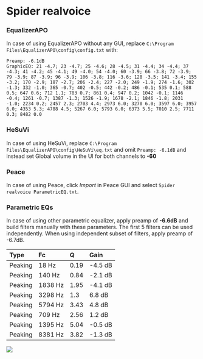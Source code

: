 # Spider realvoice

### EqualizerAPO
In case of using EqualizerAPO without any GUI, replace `C:\Program Files\EqualizerAPO\config\config.txt`
with:
```
Preamp: -6.1dB
GraphicEQ: 21 -4.7; 23 -4.7; 25 -4.6; 28 -4.5; 31 -4.4; 34 -4.4; 37 -4.3; 41 -4.2; 45 -4.1; 49 -4.0; 54 -4.0; 60 -3.9; 66 -3.8; 72 -3.9; 79 -3.9; 87 -3.9; 96 -3.9; 106 -3.8; 116 -3.6; 128 -3.5; 141 -3.4; 155 -3.2; 170 -2.9; 187 -2.7; 206 -2.4; 227 -2.0; 249 -1.9; 274 -1.6; 302 -1.3; 332 -1.0; 365 -0.7; 402 -0.5; 442 -0.2; 486 -0.1; 535 0.1; 588 0.5; 647 0.6; 712 1.1; 783 0.7; 861 0.4; 947 0.2; 1042 -0.1; 1146 -0.4; 1261 -0.7; 1387 -1.3; 1526 -1.9; 1678 -2.1; 1846 -1.8; 2031 -1.0; 2234 0.2; 2457 2.3; 2703 4.4; 2973 6.0; 3270 6.0; 3597 6.0; 3957 6.0; 4353 5.3; 4788 4.5; 5267 6.0; 5793 6.0; 6373 5.5; 7010 2.5; 7711 0.3; 8482 0.0
```

### HeSuVi
In case of using HeSuVi, replace `C:\Program Files\EqualizerAPO\config\HeSuVi\eq.txt` and omit `Preamp:
-6.1dB` and instead set Global volume in the UI for both channels to **-60**

### Peace
In case of using Peace, click *Import* in Peace GUI and select `Spider realvoice ParametricEQ.txt`.

### Parametric EQs
In case of using other parametric equalizer, apply preamp of **-6.6dB** and build filters manually
with these parameters. The first 5 filters can be used independently.
When using independent subset of filters, apply preamp of -6.7dB.

| Type    | Fc      |    Q | Gain    |
|:--------|:--------|:-----|:--------|
| Peaking | 18 Hz   | 0.19 | -4.5 dB |
| Peaking | 140 Hz  | 0.84 | -2.1 dB |
| Peaking | 1838 Hz | 1.95 | -4.1 dB |
| Peaking | 3298 Hz | 1.3  | 6.8 dB  |
| Peaking | 5794 Hz | 3.43 | 4.8 dB  |
| Peaking | 709 Hz  | 2.56 | 1.2 dB  |
| Peaking | 1395 Hz | 5.04 | -0.5 dB |
| Peaking | 8381 Hz | 3.82 | -1.3 dB |

![](https://raw.githubusercontent.com/jaakkopasanen/AutoEq/master/results/innerfidelity/sbaf-serious/Spider%20realvoice/Spider%20realvoice.png)